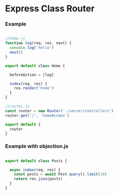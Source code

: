 # Express Class Router


### Example
```js

//home.js
function log(req, res, next) {
  console.log('hello')
  next()
}

export default class Home {

  beforeAction = [log]

  index(req, res) {
    res.render('home')
  }
}
```

```js
//routes.js
const router = new Router('./server/controllers')
router.get('/', 'home#index')

export default {
  router
}
```


### Example with objection.js
```js

export default class Posts {

  async index(req, res) {
    const posts = await Post.query().limit(10)
    return res.json(posts)
  }
}
```

